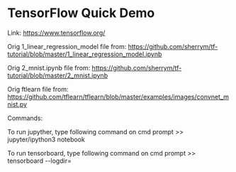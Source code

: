 # TensorFlow Quick Demo
Link: https://www.tensorflow.org/

Orig 1_linear_regression_model file from: https://github.com/sherrym/tf-tutorial/blob/master/1_linear_regression_model.ipynb

Orig 2_mnist.ipynb file from: https://github.com/sherrym/tf-tutorial/blob/master/2_mnist.ipynb

Orig ftlearn file from: https://github.com/tflearn/tflearn/blob/master/examples/images/convnet_mnist.py

Commands:

To run jupyther, type following command on cmd prompt >> jupyter/ipython3 notebook

To run tensorboard, type following command on cmd prompt >> tensorboard --logdir=<log-directory>
